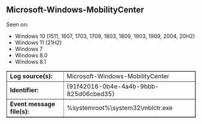 ## Microsoft-Windows-MobilityCenter

Seen on:
* Windows 10 (1511, 1607, 1703, 1709, 1803, 1809, 1903, 1909, 2004, 20H2)
* Windows 11 (21H2)
* Windows 7
* Windows 8.0
* Windows 8.1

<table border="1" class="docutils">
  <tbody>
    <tr>
      <td><b>Log source(s):</b></td>
      <td>Microsoft-Windows-MobilityCenter</td>
    </tr>
    <tr>
      <td><b>Identifier:</b></td>
      <td>{91f42016-0b4e-4a4b-9bbb-825d06cbed35}</td>
    </tr>
    <tr>
      <td><b>Event message file(s):</b></td>
      <td>%systemroot%\system32\mblctr.exe</td>
    </tr>
  </tbody>
</table>

&nbsp;

